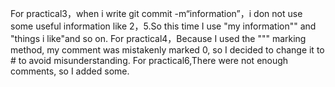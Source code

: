 For practical3，when i write git commit -m“information”，i don not use some useful information like 2，5.So this time I use "my information"" and  "things i like"and so on.
For practical4，Because I used the """ marking method, my comment was mistakenly marked 0, so I decided to change it to # to avoid misunderstanding.
For practical6,There were not enough comments, so I added some.
